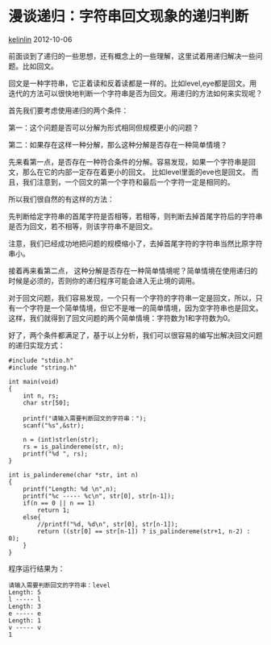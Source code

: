 # 漫谈递归：字符串回文现象的递归判断

 [kelinlin][0]  2012-10-06 

前面谈到了递归的一些思想，还有概念上的一些理解，这里试着用递归解决一些问题。比如回文。  
  
回文是一种字符串，它正着读和反着读都是一样的。比如level,eye都是回文。用迭代的方法可以很快地判断一个字符串是否为回文。用递归的方法如何来实现呢？  
  
首先我们要考虑使用递归的两个条件：  
  
第一：这个问题是否可以分解为形式相同但规模更小的问题？  
  
第二：如果存在这样一种分解，那么这种分解是否存在一种简单情境？  
  
先来看第一点，是否存在一种符合条件的分解。容易发现，如果一个字符串是回文，那么在它的内部一定存在着更小的回文。 比如level里面的eve也是回文。 而且，我们注意到，一个回文的第一个字符和最后一个字符一定是相同的。  
  
所以我们很自然的有这样的方法：  
  
先判断给定字符串的首尾字符是否相等，若相等，则判断去掉首尾字符后的字符串是否为回文，若不相等，则该字符串不是回文。   
  
注意，我们已经成功地把问题的规模缩小了，去掉首尾字符的字符串当然比原字符串小。  
  
接着再来看第二点， 这种分解是否存在一种简单情境呢？简单情境在使用递归的时候是必须的，否则你的递归程序可能会进入无止境的调用。  
  
对于回文问题，我们容易发现，一个只有一个字符的字符串一定是回文，所以，只有一个字符是一个简单情境，但它不是唯一的简单情境，因为空字符串也是回文。这样，我们就得到了回文问题的两个简单情境：字符数为1和字符数为0。  
  
好了，两个条件都满足了，基于以上分析，我们可以很容易的编写出解决回文问题的递归实现方式：  


    #include "stdio.h"
    #include "string.h"
    
    int main(void)
    {
        int n, rs;
        char str[50];
    
        printf("请输入需要判断回文的字符串：");
        scanf("%s",&str);
    
        n = (int)strlen(str);
        rs = is_palindereme(str, n);
        printf("%d ", rs);
    }
    
    int is_palindereme(char *str, int n)
    {
        printf("Length: %d \n",n);
        printf("%c ----- %c\n", str[0], str[n-1]);
        if(n == 0 || n == 1)
            return 1;
        else{
            //printf("%d, %d\n", str[0], str[n-1]);
            return ((str[0] == str[n-1]) ? is_palindereme(str+1, n-2) : 0);
        }
    }

  
  
程序运行结果为：  

    请输入需要判断回文的字符串：level
    Length: 5
    l ----- l
    Length: 3
    e ----- e
    Length: 1
    v ----- v
    1

[0]: http://www.lai18.com/user/214130.html
